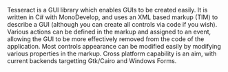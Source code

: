 Tesseract is a GUI library which enables GUIs to be created easily. It is written in C# with MonoDevelop, and uses an XML based markup (TIM) to describe a GUI (although you can create all controls via code if you wish). Various actions can be defined in the markup and assigned to an event, allowing the GUI to be more effectively removed from the code of the application. Most controls appearance can be modified easily by modifying various properties in the markup. Cross platform capability is an aim, with current backends targetting Gtk/Cairo and Windows Forms.